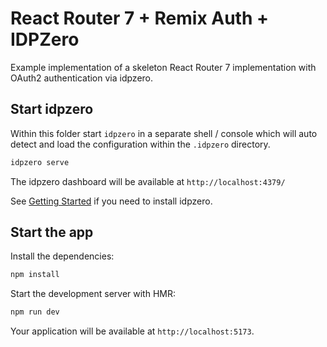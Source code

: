 # React Router 7 + Remix Auth + IDPZero

Example implementation of a skeleton React Router 7 implementation with OAuth2 authentication via idpzero.

## Start idpzero

Within this folder start `idpzero` in a separate shell / console which will auto detect and load the configuration within the `.idpzero` directory.

```bash
idpzero serve
```

The idpzero dashboard will be available at `http://localhost:4379/`

See [Getting Started](https://idpzero.dev/guide/getting-started.html) if you need to install idpzero.

## Start the app

Install the dependencies:

```bash
npm install
```

Start the development server with HMR:

```bash
npm run dev
```

Your application will be available at `http://localhost:5173`.
